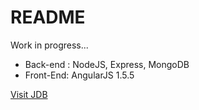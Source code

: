 # README
Work in progress...

* Back-end : NodeJS, Express, MongoDB
* Front-End: AngularJS 1.5.5

<a href="https://desolate-inlet-15869.herokuapp.com/" target="_blank">Visit JDB</a>

